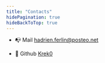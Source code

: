 ```yaml
---
title: "Contacts"
hidePagination: true
hideBackToTop: true
---
```


- 📭 Mail [hadrien.ferlin@posteo.net](mailto:hadrien.ferlin@posteo.net)

- 💾 Github [Krek0](https://github.com/krek0)

